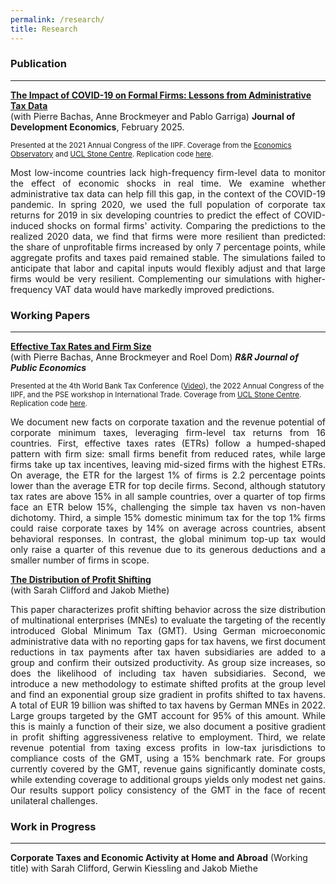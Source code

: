 ```yaml
---
permalink: /research/
title: Research
---
```

<!-- Google tag (gtag.js) -->
<script async src="https://www.googletagmanager.com/gtag/js?id=G-R8Q4WS834Z"></script>
<script>
  window.dataLayer = window.dataLayer || [];
  function gtag(){dataLayer.push(arguments);}
  gtag('js', new Date());

  gtag('config', 'G-R8Q4WS834Z');
</script>

### Publication
---
**[The Impact of COVID-19 on Formal Firms: Lessons from Administrative Tax Data](https://www.sciencedirect.com/science/article/pii/S0304387825000124?via%3Dihub)**  
(with Pierre Bachas, Anne Brockmeyer and Pablo Garriga) 
**Journal of Development Economics**, February 2025.
  
<sup>Presented at the 2021 Annual Congress of the IIPF. Coverage from the [Economics Observatory](https://www.economicsobservatory.com/how-does-lockdown-affect-firms-developing-countries) and [UCL Stone Centre](https://www.stone-econ.org/research/the-impact-of-covid-19-on-formal-firms-micro-tax-data-simulations-across-countries). Replication code [here](https://github.com/CamilleSemelet/International-Tax-Data-Lab).<sup>

<p align="justify">Most low-income countries lack high-frequency firm-level data to monitor the effect of economic shocks in real time. We examine whether administrative tax data can help fill this gap, in the context of the COVID-19 pandemic. In spring 2020, we used the full population of corporate tax returns for 2019 in six developing countries to predict the effect of COVID-induced shocks on formal firms' activity. Comparing the predictions to the realized 2020 data, we find that firms were more resilient than predicted: the share of unprofitable firms increased by only 7 percentage points, while aggregate profits and taxes paid remained stable. The simulations failed to anticipate that labor and capital inputs would flexibly adjust and that large firms would be very resilient. Complementing our simulations with higher-frequency VAT data would have markedly improved predictions.</p>

### Working Papers

---
**[Effective Tax Rates and Firm Size](https://camillesemelet.github.io/files/ETR_wp_CEPR.pdf)**  
(with Pierre Bachas, Anne Brockmeyer and Roel Dom) 
_**R&R Journal of Public Economics**_

<sup>Presented at the 4th World Bank Tax Conference ([Video](https://worldbank.scene7.com/s7viewers/html5/VideoViewer.html?asset=worldbankprod/tax-conference-camille-semelet-AVS&config=worldbankprod/WB-Standard-Player-1&serverUrl=https://worldbank.scene7.com/is/image/&contenturl=https://worldbank.scene7.com/is/content/&posterimage=worldbankprod/tax-conference-camille-semelet-AVS&videoserverurl=https://worldbank.scene7.com/is/content)), the 2022 Annual Congress of the IIPF, and the PSE workshop in International Trade. Coverage from  [UCL Stone Centre](https://www.stone-econ.org/research/effective-tax-rates-and-firm-size). Replication code [here](https://github.com/CamilleSemelet/International-Tax-Data-Lab).<sup> 

<p align="justify">We document new facts on corporate taxation and the revenue potential of corporate minimum taxes, leveraging firm-level tax returns from 16 countries. First, effective taxes rates (ETRs) follow a humped-shaped pattern with firm size: small firms benefit from reduced rates, while large firms take up tax incentives, leaving mid-sized firms with the highest ETRs. On average, the ETR for the largest 1% of firms is 2.2 percentage points lower than the average ETR for top decile firms. Second, although statutory tax rates are above 15% in all sample countries, over a quarter of top firms face an ETR below 15%, challenging the simple tax haven vs non-haven dichotomy. Third, a simple 15% domestic minimum tax for the top 1% firms could raise corporate taxes by 14% on average across countries, absent behavioral responses. In contrast, the global minimum top-up tax would only raise a quarter of this revenue due to its generous deductions and a smaller number of firms in scope.</p>


**[The Distribution of Profit Shifting](https://camillesemelet.github.io/files/Clifford_Miethe_Semelet_2025.pdf)**  
(with Sarah Clifford and Jakob Miethe) 

<p align="justify">This paper characterizes profit shifting behavior across the size distribution of multinational enterprises (MNEs) to evaluate the targeting of the recently introduced Global Minimum Tax (GMT). Using German microeconomic administrative data with no reporting gaps for tax
havens, we first document reductions in tax payments after tax haven subsidiaries are added to a group and confirm their outsized productivity. As group size increases, so does the likelihood of including tax haven subsidiaries. Second, we introduce a new methodology to estimate shifted profits at the group level and find an exponential group size gradient in profits shifted to tax havens. A total of EUR 19 billion was shifted to tax havens by German MNEs in 2022. Large groups targeted by the GMT account for 95% of this amount. While this is mainly a function of
their size, we also document a positive gradient in profit shifting aggressiveness relative to employment. Third, we relate revenue potential from taxing excess profits in low-tax jurisdictions to compliance costs of the GMT, using a 15% benchmark rate. For groups currently covered by the GMT, revenue gains significantly dominate costs, while extending coverage to additional groups yields only modest net gains. Our results support policy consistency of the GMT in the face of recent unilateral challenges.</p>


### Work in Progress

----

**Corporate Taxes and Economic Activity at Home and Abroad** (Working title) 
with Sarah Clifford, Gerwin Kiessling and Jakob Miethe
